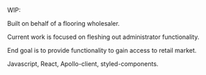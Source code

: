 WIP: 

Built on behalf of a flooring wholesaler.

Current work is focused on fleshing out administrator functionality.

End goal is to provide functionality to gain access to retail market.

Javascript, React, Apollo-client, styled-components.
